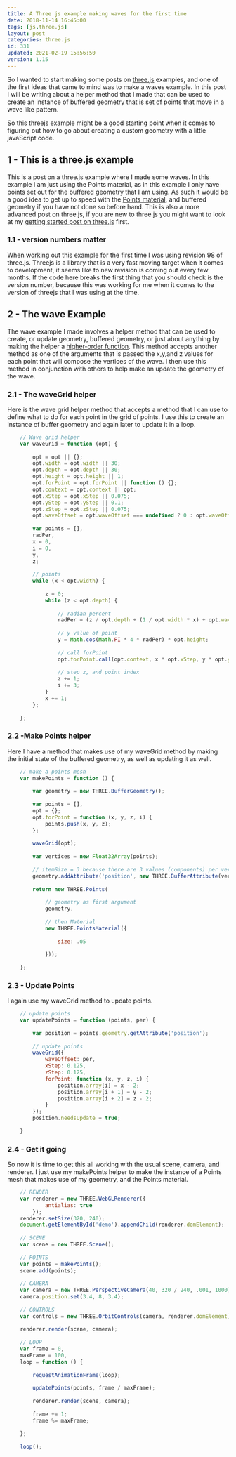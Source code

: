 ```yaml
---
title: A Three js example making waves for the first time
date: 2018-11-14 16:45:00
tags: [js,three.js]
layout: post
categories: three.js
id: 331
updated: 2021-02-19 15:56:50
version: 1.15
---
```


So I wanted to start making some posts on [three.js](/2021/02/19/threejs-examples/) examples, and one of the first ideas that came to mind was to make a waves example. In this post I will be writing about a helper method that I made that can be used to create an instance of buffered geometry that is set of points that move in a wave like pattern.

So this threejs example might be a good starting point when it comes to figuring out how to go about creating a custom geometry with a little javaScript code.

<!-- more -->

## 1 - This is a three.js example

This is a post on a three.js example where I made some waves. In this example I am just using the Points material, as in this example I only have points set out for the buffered geometry that I am using. As such it would be a good idea to get up to speed with the [Points material](/2018/05/12/threejs-points-material/), and buffered geometry if you have not done so before hand. This is also a more advanced post on three.js, if you are new to three.js you might want to look at my [getting started post on three.js](/2018/04/04/threejs-getting-started/) first.

### 1.1 - version numbers matter

When working out this example for the first time I was using revision 98 of three.js. Threejs is a library that is a very fast moving target when it comes to development, it seems like to new revision is coming out every few months. If the code here breaks the first thing that you should check is the version number, because this was working for me when it comes to the version of threejs that I was using at the time.

## 2 - The wave Example

The wave example I made involves a helper method that can be used to create, or update geometry, buffered geometry, or just about anything by making the helper a [higher-order function](https://en.wikipedia.org/wiki/Higher-order_function). This method accepts another method as one of the arguments that is passed the x,y,and z values for each point that will compose the vertices of the wave. I then use this method in conjunction with others to help make an update the geometry of the wave.

### 2.1 - The waveGrid helper

Here is the wave grid helper method that accepts a method that I can use to define what to do for each point in the grid of points. I use this to create an instance of buffer geometry and again later to update it in a loop.

```js
    // Wave grid helper
    var waveGrid = function (opt) {
 
        opt = opt || {};
        opt.width = opt.width || 30;
        opt.depth = opt.depth || 30;
        opt.height = opt.height || 1;
        opt.forPoint = opt.forPoint || function () {};
        opt.context = opt.context || opt;
        opt.xStep = opt.xStep || 0.075;
        opt.yStep = opt.yStep || 0.1;
        opt.zStep = opt.zStep || 0.075;
        opt.waveOffset = opt.waveOffset === undefined ? 0 : opt.waveOffset;
 
        var points = [],
        radPer,
        x = 0,
        i = 0,
        y,
        z;
 
        // points
        while (x < opt.width) {
 
            z = 0;
            while (z < opt.depth) {
 
                // radian percent
                radPer = (z / opt.depth + (1 / opt.width * x) + opt.waveOffset) % 1;
 
                // y value of point
                y = Math.cos(Math.PI * 4 * radPer) * opt.height;
 
                // call forPoint
                opt.forPoint.call(opt.context, x * opt.xStep, y * opt.yStep, z * opt.zStep, i);
 
                // step z, and point index
                z += 1;
                i += 3;
            }
            x += 1;
        };
 
    };
```

### 2.2 -Make Points helper

Here I have a method that makes use of my waveGrid method by making the initial state of the buffered geometry, as well as updating it as well.

```js
    // make a points mesh
    var makePoints = function () {
 
        var geometry = new THREE.BufferGeometry();
 
        var points = [],
        opt = {};
        opt.forPoint = function (x, y, z, i) {
            points.push(x, y, z);
        };
 
        waveGrid(opt);
 
        var vertices = new Float32Array(points);
 
        // itemSize = 3 because there are 3 values (components) per vertex
        geometry.addAttribute('position', new THREE.BufferAttribute(vertices, 3));
 
        return new THREE.Points(
 
            // geometry as first argument
            geometry,
 
            // then Material
            new THREE.PointsMaterial({
 
                size: .05
 
            }));
 
    };
```

### 2.3 - Update Points

I again use my waveGrid method to update points.

```js
    // update points
    var updatePoints = function (points, per) {
 
        var position = points.geometry.getAttribute('position');
 
        // update points
        waveGrid({
            waveOffset: per,
            xStep: 0.125,
            zStep: 0.125,
            forPoint: function (x, y, z, i) {
                position.array[i] = x - 2;
                position.array[i + 1] = y - 2;
                position.array[i + 2] = z - 2;
            }
        });
        position.needsUpdate = true;
 
    }
```

### 2.4 - Get it going

So now it is time to get this all working with the usual scene, camera, and renderer. I just use my makePoints helper to make the instance of a Points mesh that makes use of my geometry, and the Points material.

```js
    // RENDER
    var renderer = new THREE.WebGLRenderer({
            antialias: true
        });
    renderer.setSize(320, 240);
    document.getElementById('demo').appendChild(renderer.domElement);
 
    // SCENE
    var scene = new THREE.Scene();
 
    // POINTS
    var points = makePoints();
    scene.add(points);
 
    // CAMERA
    var camera = new THREE.PerspectiveCamera(40, 320 / 240, .001, 1000);
    camera.position.set(3.4, 8, 3.4);
 
    // CONTROLS
    var controls = new THREE.OrbitControls(camera, renderer.domElement);
 
    renderer.render(scene, camera);
 
    // LOOP
    var frame = 0,
    maxFrame = 100,
    loop = function () {
 
        requestAnimationFrame(loop);
 
        updatePoints(points, frame / maxFrame);
 
        renderer.render(scene, camera);
 
        frame += 1;
        frame %= maxFrame;
 
    };
 
    loop();
```
